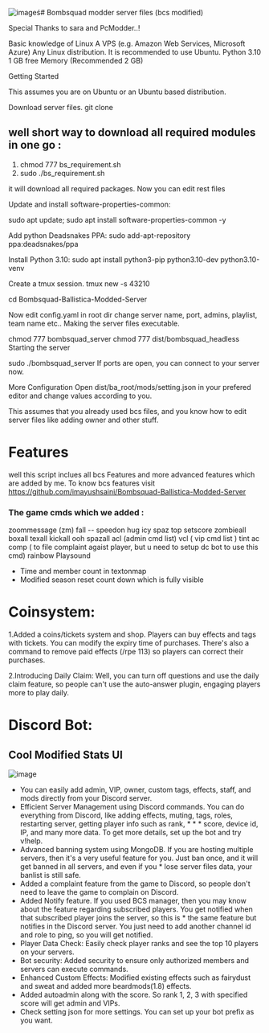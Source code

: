 ![image](https://github.com/hypervortex/Bombsuqad-Modded-Server-Files/assets/75498823/4d2783fe-436c-4ddd-bd51-781931227cbb)ś# Bombsquad modder server files (bcs modified)

Special Thanks to sara and PcModder..!

Basic knowledge of Linux
A VPS (e.g. Amazon Web Services, Microsoft Azure)
Any Linux distribution.
It is recommended to use Ubuntu.
Python 3.10
1 GB free Memory (Recommended 2 GB)

Getting Started

This assumes you are on Ubuntu or an Ubuntu based distribution.

Download server files.
git clone <github-link>

## well short way to download all required modules in one go :
1. chmod 777 bs_requirement.sh
2. sudo ./bs_requirement.sh

it will download all required packages.
Now you can edit rest files

Update and install software-properties-common:

sudo apt update; sudo apt install software-properties-common -y

Add python Deadsnakes PPA:
sudo add-apt-repository ppa:deadsnakes/ppa

Install Python 3.10:
sudo apt install python3-pip python3.10-dev python3.10-venv

Create a tmux session.
tmux new -s 43210

cd Bombsquad-Ballistica-Modded-Server

Now edit config.yaml in root dir change server name, port, admins, playlist, team name etc.. Making the server files executable.

chmod 777 bombsquad_server
chmod 777 dist/bombsquad_headless
Starting the server

sudo ./bombsquad_server
If ports are open, you can connect to your server now.

More Configuration
Open dist/ba_root/mods/setting.json in your prefered editor and change values according to you.

This assumes that you already used bcs files, and you know how to edit server files like adding owner and other stuff.

# Features
well this script inclues all bcs Features and more advanced features which are added by me.
To know bcs features visit https://github.com/imayushsaini/Bombsquad-Ballistica-Modded-Server

### The game cmds which we added : 
zoommessage (zm)
fall --
speedon
hug
icy
spaz
top
setscore
zombieall
boxall
texall
kickall
ooh
spazall
acl (admin cmd list) 
vcl ( vip cmd list ) 
tint
ac
comp ( to file complaint agaist player, but u need to setup dc bot to use this cmd) 
rainbow
Playsound

 * Time and member count in textonmap 
 * Modified season reset count down which is fully visible

# Coinsystem:

1.Added a coins/tickets system and shop. Players can buy effects and tags with tickets. You can modify the expiry time of purchases. There's also a command to remove paid effects (/rpe 113) so players can correct their purchases.

2.Introducing Daily Claim:
Well, you can turn off questions and use the daily claim feature, so people can't use the auto-answer plugin, engaging players more to play daily.

# Discord Bot:

## Cool Modified Stats UI
![image](https://github.com/hypervortex/Bombsuqad-Modded-Server-Files/assets/75498823/250b1511-627d-44ab-b397-98077c27246b)

* You can easily add admin, VIP, owner, custom tags, effects, staff, and mods directly from your Discord server.
* Efficient Server Management using Discord commands. You can do everything from Discord, like adding effects, muting, tags, roles, restarting server, getting player info such as rank, * * * score, device id, IP, and many more data. To get more details, set up the bot and try v!help.
* Advanced banning system using MongoDB. If you are hosting multiple servers, then it's a very useful feature for you. Just ban once, and it will get banned in all servers, and even if you * lose server files data, your banlist is still safe.
* Added a complaint feature from the game to Discord, so people don't need to leave the game to complain on Discord.
* Added Notify feature. If you used BCS manager, then you may know about the feature regarding subscribed players. You get notified when that subscribed player joins the server, so this is * the same feature but notifies in the Discord server. You just need to add another channel id and role to ping, so you will get notified.
* Player Data Check: Easily check player ranks and see the top 10 players on your servers.
* Bot security: Added security to ensure only authorized members and servers can execute commands.
* Enhanced Custom Effects: Modified existing effects such as fairydust and sweat and added more beardmods(1.8) effects.
* Added autoadmin along with the score. So rank 1, 2, 3 with specified score will get admin and VIPs.
* Check setting json for more settings. You can set up your bot prefix as you want.
